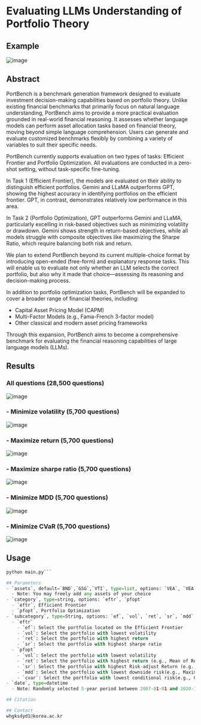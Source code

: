 # Evaluating LLMs Understanding of Portfolio Theory

## Example
![image](https://github.com/user-attachments/assets/ef894538-2b9f-4c97-93c1-77599efe40dc)

## Abstract
PortBench is a benchmark generation framework designed to evaluate investment decision-making capabilities based on portfolio theory.
Unlike existing financial benchmarks that primarily focus on natural language understanding, PortBench aims to provide a more practical evaluation grounded in real-world financial reasoning.
It assesses whether language models can perform asset allocation tasks based on financial theory, moving beyond simple language comprehension.
Users can generate and evaluate customized benchmarks flexibly by combining a variety of variables to suit their specific needs.

PortBench currently supports evaluation on two types of tasks: Efficient Frontier and Portfolio Optimization.
All evaluations are conducted in a zero-shot setting, without task-specific fine-tuning.

In Task 1 (Efficient Frontier), the models are evaluated on their ability to distinguish efficient portfolios.
Gemini and LLaMA outperforms GPT, showing the highest accuracy in identifying portfolios on the efficient frontier.
GPT, in contrast, demonstrates relatively low performance in this area.

In Task 2 (Portfolio Optimization), GPT outperforms Gemini and LLaMA, particularly excelling in risk-based objectives such as minimizing volatility or drawdown.
Gemini shows strength in return-based objectives, while all models struggle with composite objectives like maximizing the Sharpe Ratio, which require balancing both risk and return.

We plan to extend PortBench beyond its current multiple-choice format by introducing open-ended (free-form) and explanatory response tasks.
This will enable us to evaluate not only whether an LLM selects the correct portfolio, but also why it made that choice—assessing its reasoning and decision-making process.

In addition to portfolio optimization tasks, PortBench will be expanded to cover a broader range of financial theories, including:

- Capital Asset Pricing Model (CAPM)
- Multi-Factor Models (e.g., Fama-French 3-factor model)
- Other classical and modern asset pricing frameworks

Through this expansion, PortBench aims to become a comprehensive benchmark for evaluating the financial reasoning capabilities of large language models (LLMs).

## Results
### All questions (28,500 questions)
![image](https://github.com/user-attachments/assets/b6f45588-887a-470e-b5a8-7c861d708b8e)

### - Minimize volatility (5,700 questions)
![image](https://github.com/user-attachments/assets/8929dcdd-f511-472f-9cc0-45d1bf627c78)

### - Maximize return  (5,700 questions)
![image](https://github.com/user-attachments/assets/def31753-c62e-4edc-9d99-ff8b3ee0732b)

### - Maximize sharpe ratio (5,700 questions)
![image](https://github.com/user-attachments/assets/6d1455ce-a9e7-448f-9c37-88bdebe28190)

### - Minimize MDD (5,700 questions)
![image](https://github.com/user-attachments/assets/74f9cb00-42f4-4ed1-b812-344db1d8f542)

### - Minimize CVaR (5,700 questions)
![image](https://github.com/user-attachments/assets/a611fcfc-7868-4688-92a0-7534f752a52a)


## Usage
```python
python main.py```

## Parameters
- `assets`, default=`BND`,`GSG`,`VTI`, type=list, options: `VEA`, `VEA`, `VWO`, `VNQ`, ..., etc
  - Note: You may freely add any assets of your choice
- `category`, type=string, options: `eftr`, `pfopt`
  - `eftr`, Efficient Frontier
  - `pfopt`, Portfolio Optimization
- `subcategory`, type=String, options: `ef`, `vol`, `ret`, `sr`, `mdd`, `cvar`
  - `eftr`
    - `ef`: Select the portfolio located on the Efficient Frontier
    - `vol`: Select the portfolio with lowest volatility
    - `ret`: Select the portfolio with highest return
    - `sr`: Select the portfolio with highest sharpe ratio
  - `pfopt`
    - `vol`: Select the portfolio with lowest volatility
    - `ret`: Select the portfolio with highest return (e.g., Mean of Return)
    - `sr`: Select the portfolio with highest Risk-adjust Return (e.g., Sharpe Ratio)
    - `mdd`: Select the portfolio with lowest downside risk(e.g., Maximum Drawdown)
    - `cvar`: Select the portfolio with lowest conditional risk(e.g., Conditional Value-at-Risk)
- `date`, type=datetime
  - Note: Randomly selected 5-year period between 2007-01-01 and 2020-12-31

## Citation

## Contact
whgksdyd1@korea.ac.kr
